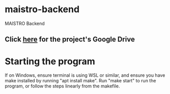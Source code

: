 # maistro-backend

MAISTRO Backend

## Click [here](https://drive.google.com/drive/folders/1v3yA5ZxQtdbCeEM4nyrUX4LzvDq6f5bn?usp=sharing) for the project's Google Drive

# Starting the program

If on Windows, ensure terminal is using WSL or similar, and ensure you have make installed by running "apt install make".
Run "make start" to run the program, or follow the steps linearly from the makefile.
